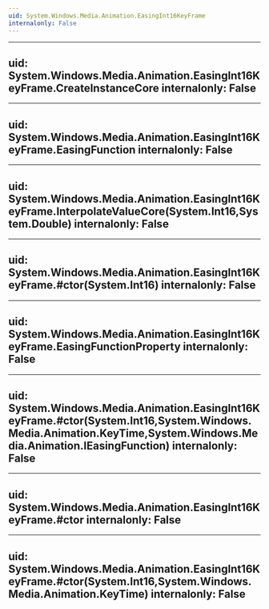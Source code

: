 ```yaml
---
uid: System.Windows.Media.Animation.EasingInt16KeyFrame
internalonly: False
---
```


---
uid: System.Windows.Media.Animation.EasingInt16KeyFrame.CreateInstanceCore
internalonly: False
---

---
uid: System.Windows.Media.Animation.EasingInt16KeyFrame.EasingFunction
internalonly: False
---

---
uid: System.Windows.Media.Animation.EasingInt16KeyFrame.InterpolateValueCore(System.Int16,System.Double)
internalonly: False
---

---
uid: System.Windows.Media.Animation.EasingInt16KeyFrame.#ctor(System.Int16)
internalonly: False
---

---
uid: System.Windows.Media.Animation.EasingInt16KeyFrame.EasingFunctionProperty
internalonly: False
---

---
uid: System.Windows.Media.Animation.EasingInt16KeyFrame.#ctor(System.Int16,System.Windows.Media.Animation.KeyTime,System.Windows.Media.Animation.IEasingFunction)
internalonly: False
---

---
uid: System.Windows.Media.Animation.EasingInt16KeyFrame.#ctor
internalonly: False
---

---
uid: System.Windows.Media.Animation.EasingInt16KeyFrame.#ctor(System.Int16,System.Windows.Media.Animation.KeyTime)
internalonly: False
---
